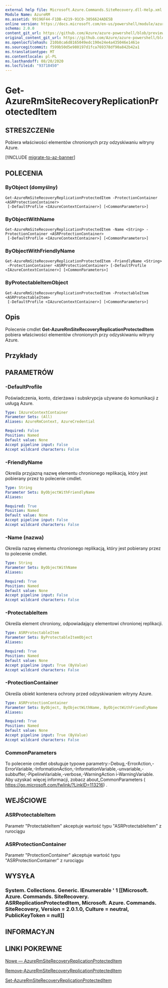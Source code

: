 ```yaml
---
external help file: Microsoft.Azure.Commands.SiteRecovery.dll-Help.xml
Module Name: AzureRM
ms.assetid: 99196F44-F1DB-4219-91C0-3056624ADE5B
online version: https://docs.microsoft.com/en-us/powershell/module/azurerm.siterecovery/get-azurermsiterecoveryreplicationprotecteditem
schema: 2.0.0
content_git_url: https://github.com/Azure/azure-powershell/blob/preview/src/ResourceManager/SiteRecovery/Commands.SiteRecovery/help/Get-AzureRmSiteRecoveryReplicationProtectedItem.md
original_content_git_url: https://github.com/Azure/azure-powershell/blob/preview/src/ResourceManager/SiteRecovery/Commands.SiteRecovery/help/Get-AzureRmSiteRecoveryReplicationProtectedItem.md
ms.openlocfilehash: 210b8ca6d8165049edc190e24e4a435046e1461e
ms.sourcegitcommit: f599b50d5e980197d1fca769378df90a842b42a1
ms.translationtype: MT
ms.contentlocale: pl-PL
ms.lasthandoff: 08/20/2020
ms.locfileid: "93718450"
---
```

# Get-AzureRmSiteRecoveryReplicationProtectedItem

## STRESZCZENIe
Pobiera właściwości elementów chronionych przy odzyskiwaniu witryny Azure.

[!INCLUDE [migrate-to-az-banner](../../includes/migrate-to-az-banner.md)]

## POLECENIA

### ByObject (domyślny)
```
Get-AzureRmSiteRecoveryReplicationProtectedItem -ProtectionContainer <ASRProtectionContainer>
 [-DefaultProfile <IAzureContextContainer>] [<CommonParameters>]
```

### ByObjectWithName
```
Get-AzureRmSiteRecoveryReplicationProtectedItem -Name <String> -ProtectionContainer <ASRProtectionContainer>
 [-DefaultProfile <IAzureContextContainer>] [<CommonParameters>]
```

### ByObjectWithFriendlyName
```
Get-AzureRmSiteRecoveryReplicationProtectedItem -FriendlyName <String>
 -ProtectionContainer <ASRProtectionContainer> [-DefaultProfile <IAzureContextContainer>] [<CommonParameters>]
```

### ByProtectableItemObject
```
Get-AzureRmSiteRecoveryReplicationProtectedItem -ProtectableItem <ASRProtectableItem>
 [-DefaultProfile <IAzureContextContainer>] [<CommonParameters>]
```

## Opis
Polecenie cmdlet **Get-AzureRmSiteRecoveryReplicationProtectedItem** pobiera właściwości elementów chronionych przy odzyskiwaniu witryny Azure.

## Przykłady

## PARAMETRÓW

### -DefaultProfile
Poświadczenia, konto, dzierżawa i subskrypcja używane do komunikacji z usługą Azure.

```yaml
Type: IAzureContextContainer
Parameter Sets: (All)
Aliases: AzureRmContext, AzureCredential

Required: False
Position: Named
Default value: None
Accept pipeline input: False
Accept wildcard characters: False
```

### -FriendlyName
Określa przyjazną nazwę elementu chronionego replikacją, który jest pobierany przez to polecenie cmdlet.

```yaml
Type: String
Parameter Sets: ByObjectWithFriendlyName
Aliases: 

Required: True
Position: Named
Default value: None
Accept pipeline input: False
Accept wildcard characters: False
```

### -Name (nazwa)
Określa nazwę elementu chronionego replikacją, który jest pobierany przez to polecenie cmdlet.

```yaml
Type: String
Parameter Sets: ByObjectWithName
Aliases: 

Required: True
Position: Named
Default value: None
Accept pipeline input: False
Accept wildcard characters: False
```

### -ProtectableItem
Określa element chroniony, odpowiadający elementowi chronionej replikacji.

```yaml
Type: ASRProtectableItem
Parameter Sets: ByProtectableItemObject
Aliases: 

Required: True
Position: Named
Default value: None
Accept pipeline input: True (ByValue)
Accept wildcard characters: False
```

### -ProtectionContainer
Określa obiekt kontenera ochrony przed odzyskiwaniem witryny Azure.

```yaml
Type: ASRProtectionContainer
Parameter Sets: ByObject, ByObjectWithName, ByObjectWithFriendlyName
Aliases: 

Required: True
Position: Named
Default value: None
Accept pipeline input: True (ByValue)
Accept wildcard characters: False
```

### CommonParameters
To polecenie cmdlet obsługuje typowe parametry:-Debug,-ErrorAction,-ErrorVariable,-InformationAction,-InformationVariable,-unvariable,-subbuffer,-PipelineVariable,-verbose,-WarningAction i-WarningVariable. Aby uzyskać więcej informacji, zobacz about_CommonParameters ( https://go.microsoft.com/fwlink/?LinkID=113216) .

## WEJŚCIOWE

### ASRProtectableItem
Parametr "ProtectableItem" akceptuje wartość typu "ASRProtectableItem" z rurociągu

### ASRProtectionContainer
Parametr "ProtectionContainer" akceptuje wartość typu "ASRProtectionContainer" z rurociągu

## WYSYŁA

### System. Collections. Generic. IEnumerable ' 1 [[Microsoft. Azure. Commands. SiteRecovery. ASRReplicationProtectedItem, Microsoft. Azure. Commands. SiteRecovery, Version = 2.0.1.0, Culture = neutral, PublicKeyToken = null]]

## INFORMACYJN

## LINKI POKREWNE

[Nowe — AzureRmSiteRecoveryReplicationProtectedItem](./New-AzureRmSiteRecoveryReplicationProtectedItem.md)

[Remove-AzureRmSiteRecoveryReplicationProtectedItem](./Remove-AzureRmSiteRecoveryReplicationProtectedItem.md)

[Set-AzureRmSiteRecoveryReplicationProtectedItem](./Set-AzureRmSiteRecoveryReplicationProtectedItem.md)
